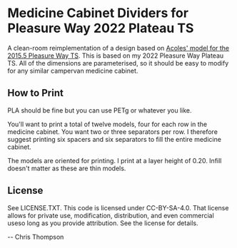 # Medicine Cabinet Dividers for Pleasure Way 2022 Plateau TS

A clean-room reimplementation of a design based on [Acoles' model for the 2015.5 Pleasure Way TS](https://www.thingiverse.com/thing:4924552). This is based on my 2022 Pleasure Way Plateau TS. All of the dimensions are parameterised, so it should be easy to modify for any similar campervan medicine cabinet.

## How to Print

PLA should be fine but you can use PETg or whatever you like.

You'll want to print a total of twelve models, four for each row in the medicine cabinet. You want two or three separators per row. I therefore suggest printing six spacers and six separators to fill the entire medicine cabinet.

The models are oriented for printing. I print at a layer height of 0.20. Infill doesn't matter as these are thin models.

## License

See LICENSE.TXT. This code is licensed under CC-BY-SA-4.0. That license allows for private use, modification, distribution, and even commercial useso long as you provide attribution. See the license for details.

-- Chris Thompson
